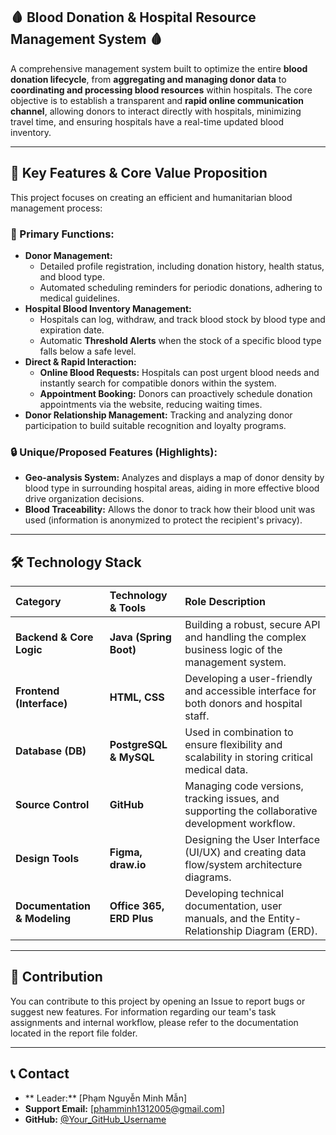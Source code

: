 ## 🩸 Blood Donation & Hospital Resource Management System 🩸

A comprehensive management system built to optimize the entire **blood donation lifecycle**, from **aggregating and managing donor data** to **coordinating and processing blood resources** within hospitals. The core objective is to establish a transparent and **rapid online communication channel**, allowing donors to interact directly with hospitals, minimizing travel time, and ensuring hospitals have a real-time updated blood inventory.

---

## 🚀 Key Features & Core Value Proposition

This project focuses on creating an efficient and humanitarian blood management process:

### 🔑 Primary Functions:

* **Donor Management:**
    * Detailed profile registration, including donation history, health status, and blood type.
    * Automated scheduling reminders for periodic donations, adhering to medical guidelines.
* **Hospital Blood Inventory Management:**
    * Hospitals can log, withdraw, and track blood stock by blood type and expiration date.
    * Automatic **Threshold Alerts** when the stock of a specific blood type falls below a safe level.
* **Direct & Rapid Interaction:**
    * **Online Blood Requests:** Hospitals can post urgent blood needs and instantly search for compatible donors within the system.
    * **Appointment Booking:** Donors can proactively schedule donation appointments via the website, reducing waiting times.
* **Donor Relationship Management:** Tracking and analyzing donor participation to build suitable recognition and loyalty programs.

### 🔒 Unique/Proposed Features (Highlights):

* **Geo-analysis System:** Analyzes and displays a map of donor density by blood type in surrounding hospital areas, aiding in more effective blood drive organization decisions.
* **Blood Traceability:** Allows the donor to track how their blood unit was used (information is anonymized to protect the recipient's privacy).

---

## 🛠️ Technology Stack

| Category | Technology & Tools | Role Description |
| :--- | :--- | :--- |
| **Backend & Core Logic** | **Java (Spring Boot)** | Building a robust, secure API and handling the complex business logic of the management system. |
| **Frontend (Interface)** | **HTML, CSS** | Developing a user-friendly and accessible interface for both donors and hospital staff. |
| **Database (DB)** | **PostgreSQL & MySQL** | Used in combination to ensure flexibility and scalability in storing critical medical data. |
| **Source Control** | **GitHub** | Managing code versions, tracking issues, and supporting the collaborative development workflow. |
| **Design Tools** | **Figma, draw.io** | Designing the User Interface (UI/UX) and creating data flow/system architecture diagrams. |
| **Documentation & Modeling**| **Office 365, ERD Plus**| Developing technical documentation, user manuals, and the Entity-Relationship Diagram (ERD). |

---

## 🤝 Contribution
You can contribute to this project by opening an Issue to report bugs or suggest new features. For information regarding our team's task assignments and internal workflow, please refer to the documentation located in the report file folder.

---

## 📞 Contact

* ** Leader:** [Phạm Nguyễn Minh Mẫn]
* **Support Email:** [phamminh1312005@gmail.com]
* **GitHub:** [@Your\_GitHub\_Username](https://github.com/MinhMan1301)
